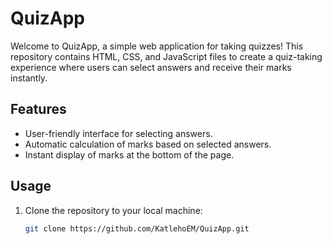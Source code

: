 # QuizApp

Welcome to QuizApp, a simple web application for taking quizzes! This repository contains HTML, CSS, and JavaScript files to create a quiz-taking experience where users can select answers and receive their marks instantly.

## Features

- User-friendly interface for selecting answers.
- Automatic calculation of marks based on selected answers.
- Instant display of marks at the bottom of the page.

## Usage

1. Clone the repository to your local machine:

   ```bash
   git clone https://github.com/KatlehoEM/QuizApp.git
